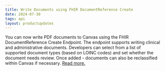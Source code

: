 ```yaml
---
title: Write Documents using FHIR DocumentReference Create
date: 2024-07-30
tags: api
layout: productupdates
---
```

You can now write PDF documents to Canvas using the FHIR DocumentReference Create Endpoint. The endpoint supports writing clinical and administrative documents. Developers can select from a list of supported document types (based on LOINC codes) and set whether the document needs review. Once added - documents can also be reclassified within Canvas if necessary.  [Read more.](/api/documentreference/#create) 
